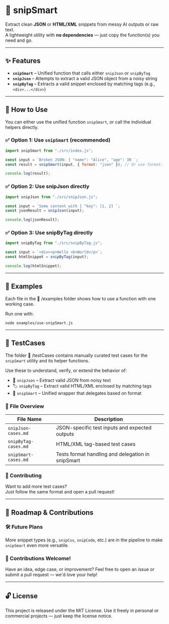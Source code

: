 # 🧠 snipSmart

Extract clean **JSON** or **HTML/XML** snippets from messy AI outputs or raw text.  
A lightweight utility with **no dependencies** — just copy the function(s) you need and go.

---

## ✨ Features

- **`snipSmart`** – Unified function that calls either `snipJson` or `snipByTag`
- **`snipJson`** – Attempts to extract a valid JSON object from a noisy string
- **`snipByTag`** – Extracts a valid snippet enclosed by matching tags (e.g., `<div>...</div>`)

---

## 🔧 How to Use

You can either use the unified function `snipSmart`, or call the individual helpers directly.

### ✅ Option 1: Use `snipSmart` (recommended)

```js
import snipSmart from "./src/index.js";

const input = `Broken JSON: { "name": "Alice", "age": 30 `;
const result = snipSmart(input, { format: "json" }); // Or use format: "tag"

console.log(result);
```

### ✅ Option 2: Use snipJson directly

```js
import snipJson from "./src/snipJson.js";

const input = `Some content with { "key": [1, 2] `;
const jsonResult = snipJson(input);

console.log(jsonResult);
```

### ✅ Option 3: Use snipByTag directly

```js
import snipByTag from "./src/snipByTag.js";

const input = `<div><p>Hello <b>World</p>`;
const htmlSnippet = snipByTag(input);

console.log(htmlSnippet);
```
---

## 📂 Examples

Each file in the 📂 /examples folder shows how to use a function with one working case.

Run one with:
```
node examples/use-snipSmart.js
```
---

## 🧪 TestCases

The folder 📂 /testCases contains manually curated test cases for the `snipSmart` utility and its helper functions.

Use these to understand, verify, or extend the behavior of:

- 🧩 `snipJson` – Extract valid JSON from noisy text
- 🏷️ `snipByTag` – Extract valid HTML/XML enclosed by matching tags
- 🤖 `snipSmart` – Unified wrapper that delegates based on format

### 📄 File Overview

| File Name              | Description                                      |
|------------------------|--------------------------------------------------|
| `snipJson-cases.md`    | JSON-specific test inputs and expected outputs   |
| `snipByTag-cases.md`   | HTML/XML tag-based test cases                    |
| `snipSmart-cases.md`   | Tests format handling and delegation in snipSmart|

### 📝 Contributing

Want to add more test cases?  
Just follow the same format and open a pull request!

---

## 🚀 Roadmap & Contributions

### 🛠️ Future Plans

More snippet types (e.g., `snipCsv`, `snipCode`, etc.) are in the pipeline to make `snipSmart` even more versatile.

### 🤝 Contributions Welcome!

Have an idea, edge case, or improvement? Feel free to open an issue or submit a pull request — we'd love your help!

---

## 🔓 License

This project is released under the MIT License.
Use it freely in personal or commercial projects — just keep the license notice.

